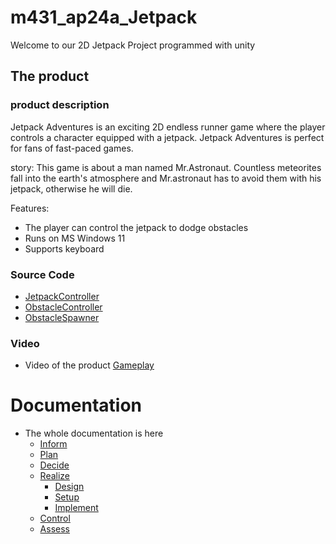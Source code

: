 # m431_ap24a_Jetpack
Welcome to our 2D Jetpack Project programmed with unity


## The product

### product description

Jetpack Adventures is an exciting 2D endless runner game where the player controls a character equipped with a jetpack.
Jetpack Adventures is perfect for fans of fast-paced games.

story: 
This game is about a man named Mr.Astronaut. Countless meteorites fall into the earth's atmosphere and Mr.astronaut has to avoid them with his jetpack, otherwise he will die.

Features:

- The player can control the jetpack to dodge obstacles 
- Runs on MS Windows 11
- Supports keyboard

### Source Code

- [JetpackController](https://github.com/Ronnilants/m431_ap24a_Jetpack/blob/main/02_Jetpack/Assets/scripts/JetpackController.cs)
- [ObstacleController](https://github.com/Ronnilants/m431_ap24a_Jetpack/blob/main/02_Jetpack/Assets/scripts/ObstacleController.cs)
- [ObstacleSpawner](https://github.com/Ronnilants/m431_ap24a_Jetpack/blob/main/02_Jetpack/Assets/scripts/ObstacleSpawner.cs)

### Video 

- Video of the product
  [Gameplay](https://github.com/Ronnilants/m431_ap24a_Jetpack/blob/main/01_Documentation/02_Resources/video/jetpack-gameplay.mp4)

# Documentation

- The whole documentation is here
    - [Inform](https://github.com/Ronnilants/m431_ap24a_Jetpack/blob/main/01_Documentation/01_IPERKA/01_Inform.md)
    - [Plan](https://github.com/Ronnilants/m431_ap24a_Jetpack/blob/main/01_Documentation/01_IPERKA/02_plan.md)
    - [Decide](https://github.com/Ronnilants/m431_ap24a_Jetpack/blob/main/01_Documentation/01_IPERKA/03_decide.md)
    - [Realize](https://github.com/Ronnilants/m431_ap24a_Jetpack/blob/main/01_Documentation/01_IPERKA/04_realize.md)
      - [Design](https://github.com/Ronnilants/m431_ap24a_Jetpack/blob/main/01_Documentation/01_IPERKA/04_realize.md#design)
      - [Setup](https://github.com/Ronnilants/m431_ap24a_Jetpack/blob/main/01_Documentation/01_IPERKA/04_realize.md#setup)
      - [Implement](https://github.com/Ronnilants/m431_ap24a_Jetpack/blob/main/01_Documentation/01_IPERKA/04_realize.md#implement)
    - [Control](https://github.com/Ronnilants/m431_ap24a_Jetpack/blob/main/01_Documentation/01_IPERKA/05_control.md)
    - [Assess](https://github.com/Ronnilants/m431_ap24a_Jetpack/blob/main/01_Documentation/01_IPERKA/06_assess.md)


  
        





